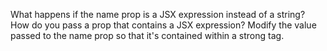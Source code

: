 What happens if the name prop is a JSX expression instead of a string? How do you pass a prop that contains a JSX expression? Modify the value passed to the name prop so that it's contained within a strong tag.

